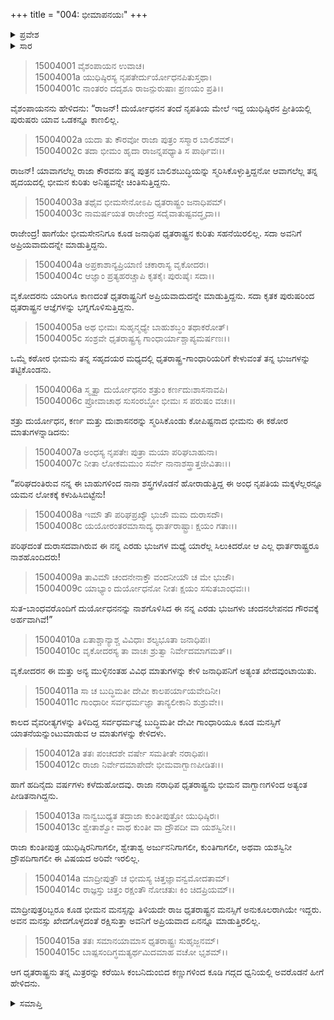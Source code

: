 +++
title = "004: ಭೀಮಾಪನಯಃ"
+++

<details><summary>ಪ್ರವೇಶ</summary>


।।   ಓಂ ಓಂ ನಮೋ ನಾರಾಯಣಾಯ।।   ಶ್ರೀ ವೇದವ್ಯಾಸಾಯ ನಮಃ ।।

ಶ್ರೀ ಕೃಷ್ಣದ್ವೈಪಾಯನ ವೇದವ್ಯಾಸ ವಿರಚಿತ  

**ಶ್ರೀ ಮಹಾಭಾರತ**

**ಆಶ್ರಮವಾಸಿಕ ಪರ್ವ**

**ಆಶ್ರಮವಾಸ ಪರ್ವ**

**ಅಧ್ಯಾಯ 4**


</details>

<details><summary>ಸಾರ</summary>

ಭೀಮಸೇನನು ಧೃತರಾಷ್ಟ್ರ-ಗಾಂಧಾರಿಯರಿಗೆ ಕೇಳಿಸುವಂತೆ ಕಠೋರಮಾತುಗಳನ್ನಾಡಿದುದು (1-9). ಹದಿನೈದು ವರ್ಷಗಳು ಭೀಮಸೇನನ ಅಪಮಾನಕಾರಕ ಮಾತುಗಳನ್ನು ಕೇಳುತ್ತಿದ್ದ ಧೃತರಾಷ್ಟ್ರನು ದುಃಖಿತನಾದುದು (10-15).


</details>

> 15004001 ವೈಶಂಪಾಯನ ಉವಾಚ।  
15004001a ಯುಧಿಷ್ಠಿರಸ್ಯ ನೃಪತೇರ್ದುರ್ಯೋಧನಪಿತುಸ್ತಥಾ।  
15004001c ನಾಂತರಂ ದದೃಶೂ ರಾಜನ್ಪುರುಷಾಃ ಪ್ರಣಯಂ ಪ್ರತಿ।।

ವೈಶಂಪಾಯನನು ಹೇಳಿದನು: “ರಾಜನ್! ದುರ್ಯೋಧನನ ತಂದೆ ನೃಪತಿಯ ಮೇಲೆ ಇದ್ದ ಯುಧಿಷ್ಠಿರನ ಪ್ರೀತಿಯಲ್ಲಿ ಪುರುಷರು ಯಾವ ಒಡಕನ್ನೂ ಕಾಣಲಿಲ್ಲ.

> 15004002a ಯದಾ ತು ಕೌರವೋ ರಾಜಾ ಪುತ್ರಂ ಸಸ್ಮಾರ ಬಾಲಿಶಮ್।  
15004002c ತದಾ ಭೀಮಂ ಹೃದಾ ರಾಜನ್ನಪಧ್ಯಾತಿ ಸ ಪಾರ್ಥಿವಃ।।

ರಾಜನ್! ಯಾವಾಗಲೆಲ್ಲ ರಾಜಾ ಕೌರವನು ತನ್ನ ಪುತ್ರನ ಬಾಲಿಶಬುದ್ಧಿಯನ್ನು ಸ್ಮರಿಸಿಕೊಳ್ಳುತ್ತಿದ್ದನೋ ಆವಾಗಲೆಲ್ಲ ತನ್ನ ಹೃದಯದಲ್ಲಿ ಭೀಮನ ಕುರಿತು ಅನಿಷ್ಟವನ್ನೇ ಚಿಂತಿಸುತ್ತಿದ್ದನು.

> 15004003a ತಥೈವ ಭೀಮಸೇನೋಽಪಿ ಧೃತರಾಷ್ಟ್ರಂ ಜನಾಧಿಪಮ್।  
15004003c ನಾಮರ್ಷಯತ ರಾಜೇಂದ್ರ ಸದೈವಾತುಷ್ಟವದ್ಧೃದಾ।।

ರಾಜೇಂದ್ರ! ಹಾಗೆಯೇ ಭೀಮಸೇನನಿಗೂ ಕೂಡ ಜನಾಧಿಪ ಧೃತರಾಷ್ಟ್ರನ ಕುರಿತು ಸಹನೆಯಿರಲಿಲ್ಲ. ಸದಾ ಅವನಿಗೆ ಅಪ್ರಿಯವಾದುದನ್ನೇ ಮಾಡುತ್ತಿದ್ದನು.

> 15004004a ಅಪ್ರಕಾಶಾನ್ಯಪ್ರಿಯಾಣಿ ಚಕಾರಾಸ್ಯ ವೃಕೋದರಃ।  
15004004c ಆಜ್ಞಾಂ ಪ್ರತ್ಯಹರಚ್ಚಾಪಿ ಕೃತಕೈಃ ಪುರುಷೈಃ ಸದಾ।।

ವೃಕೋದರನು ಯಾರಿಗೂ ಕಾಣದಂತೆ ಧೃತರಾಷ್ಟ್ರನಿಗೆ ಅಪ್ರಿಯವಾದುದನ್ನೇ ಮಾಡುತ್ತಿದ್ದನು. ಸದಾ ಕೃತಕ ಪುರುಷರಿಂದ ಧೃತರಾಷ್ಟ್ರನ ಆಜ್ಞೆಗಳನ್ನು ಭಗ್ನಗೊಳಿಸುತ್ತಿದ್ದನು.

> 15004005a ಅಥ ಭೀಮಃ ಸುಹೃನ್ಮಧ್ಯೇ ಬಾಹುಶಬ್ಧಂ ತಥಾಕರೋತ್।  
15004005c ಸಂಶ್ರವೇ ಧೃತರಾಷ್ಟ್ರಸ್ಯ ಗಾಂಧಾರ್ಯಾಶ್ಚಾಪ್ಯಮರ್ಷಣಃ।।

ಒಮ್ಮೆ ಕಠೋರ ಭೀಮನು ತನ್ನ ಸಹೃದಯರ ಮಧ್ಯದಲ್ಲಿ ಧೃತರಾಷ್ಟ್ರ-ಗಾಂಧಾರಿಯರಿಗೆ ಕೇಳುವಂತೆ ತನ್ನ ಭುಜಗಳನ್ನು ತಟ್ಟಿಕೊಂಡನು.

> 15004006a ಸ್ಮೃತ್ವಾ ದುರ್ಯೋಧನಂ ಶತ್ರುಂ ಕರ್ಣದುಃಶಾಸನಾವಪಿ।  
15004006c ಪ್ರೋವಾಚಾಥ ಸುಸಂರಬ್ಧೋ ಭೀಮಃ ಸ ಪರುಷಂ ವಚಃ।।

ಶತ್ರು ದುರ್ಯೋಧನ, ಕರ್ಣ ಮತ್ತು ದುಃಶಾಸನರನ್ನು ಸ್ಮರಿಸಿಕೊಂಡು ಕೋಪಿಷ್ಟನಾದ ಭೀಮನು ಈ ಕಠೋರ ಮಾತುಗಳನ್ನಾಡಿದನು:

> 15004007a ಅಂಧಸ್ಯ ನೃಪತೇಃ ಪುತ್ರಾ ಮಯಾ ಪರಿಘಬಾಹುನಾ।  
15004007c ನೀತಾ ಲೋಕಮಮುಂ ಸರ್ವೇ ನಾನಾಶಸ್ತ್ರಾತ್ತಜೀವಿತಾಃ।।

“ಪರಿಘದಂತಿರುವ ನನ್ನ ಈ ಬಾಹುಗಳಿಂದ ನಾನಾ ಶಸ್ತ್ರಗಳೊಡನೆ ಹೋರಾಡುತ್ತಿದ್ದ ಈ ಅಂಧ ನೃಪತಿಯ ಮಕ್ಕಳೆಲ್ಲರನ್ನೂ ಯಮನ ಲೋಕಕ್ಕೆ ಕಳುಹಿಸಿಬಿಟ್ಟೆನು!

> 15004008a ಇಮೌ ತೌ ಪರಿಘಪ್ರಖ್ಯೌ ಭುಜೌ ಮಮ ದುರಾಸದೌ।  
15004008c ಯಯೋರಂತರಮಾಸಾದ್ಯ ಧಾರ್ತರಾಷ್ಟ್ರಾಃ ಕ್ಷಯಂ ಗತಾಃ।।

ಪರಿಘದಂತೆ ದುರಾಸದವಾಗಿರುವ ಈ ನನ್ನ ಎರಡು ಭುಜಗಳ ಮಧ್ಯೆ ಯಾರೆಲ್ಲ ಸಿಲುಕಿದರೋ ಆ ಎಲ್ಲ ಧಾರ್ತರಾಷ್ಟ್ರರೂ ನಾಶಹೊಂದಿದರು!

> 15004009a ತಾವಿಮೌ ಚಂದನೇನಾಕ್ತೌ ವಂದನೀಯೌ ಚ ಮೇ ಭುಜೌ।  
15004009c ಯಾಭ್ಯಾಂ ದುರ್ಯೋಧನೋ ನೀತಃ ಕ್ಷಯಂ ಸಸುತಬಾಂಧವಃ।।

ಸುತ-ಬಾಂಧವರೊಂದಿಗೆ ದುರ್ಯೋಧನನನ್ನು ನಾಶಗೊಳಿಸಿದ ಈ ನನ್ನ ಎರಡು ಭುಜಗಳು ಚಂದನಲೇಪನದ ಗೌರವಕ್ಕೆ ಅರ್ಹವಾಗಿವೆ!”

> 15004010a ಏತಾಶ್ಚಾನ್ಯಾಶ್ಚ ವಿವಿಧಾಃ ಶಲ್ಯಭೂತಾ ಜನಾಧಿಪಃ।  
15004010c ವೃಕೋದರಸ್ಯ ತಾ ವಾಚಃ ಶ್ರುತ್ವಾ ನಿರ್ವೇದಮಾಗಮತ್।।

ವೃಕೋದರನ ಈ ಮತ್ತು ಅನ್ಯ ಮುಳ್ಳಿನಂತಹ ವಿವಿಧ ಮಾತುಗಳನ್ನು ಕೇಳಿ ಜನಾಧಿಪನಿಗೆ ಅತ್ಯಂತ ಖೇದವುಂಟಾಯಿತು.

> 15004011a ಸಾ ಚ ಬುದ್ಧಿಮತೀ ದೇವೀ ಕಾಲಪರ್ಯಾಯವೇದಿನೀ।  
15004011c ಗಾಂಧಾರೀ ಸರ್ವಧರ್ಮಜ್ಞಾ ತಾನ್ಯಲೀಕಾನಿ ಶುಶ್ರುವೇ।।

ಕಾಲದ ವೈವರೀತ್ಯಗಳನ್ನು ತಿಳಿದಿದ್ದ ಸರ್ವಧರ್ಮಜ್ಞೆ ಬುದ್ಧಿಮತೀ ದೇವೀ ಗಾಂಧಾರಿಯೂ ಕೂಡ ಮನಸ್ಸಿಗೆ ಯಾತನೆಯನ್ನುಂಟುಮಾಡುವ ಆ ಮಾತುಗಳನ್ನು ಕೇಳಿದಳು.

> 15004012a ತತಃ ಪಂಚದಶೇ ವರ್ಷೇ ಸಮತೀತೇ ನರಾಧಿಪಃ।  
15004012c ರಾಜಾ ನಿರ್ವೇದಮಾಪೇದೇ ಭೀಮವಾಗ್ಬಾಣಪೀಡಿತಃ।।

ಹಾಗೆ ಹದಿನೈದು ವರ್ಷಗಳು ಕಳೆದುಹೋದವು. ರಾಜಾ ನರಾಧಿಪ ಧೃತರಾಷ್ಟ್ರನು ಭೀಮನ ವಾಗ್ಬಾಣಗಳಿಂದ ಅತ್ಯಂತ ಪೀಡಿತನಾಗಿದ್ದನು.

> 15004013a ನಾನ್ವಬುಧ್ಯತ ತದ್ರಾಜಾ ಕುಂತೀಪುತ್ರೋ ಯುಧಿಷ್ಠಿರಃ।  
15004013c ಶ್ವೇತಾಶ್ವೋ ವಾಥ ಕುಂತೀ ವಾ ದ್ರೌಪದೀ ವಾ ಯಶಸ್ವಿನೀ।।

ರಾಜಾ ಕುಂತೀಪುತ್ರ ಯುಧಿಷ್ಠಿರನಿಗಾಗಲೀ, ಶ್ವೇತಾಶ್ವ ಅರ್ಜುನನಿಗಾಗಲೀ, ಕುಂತಿಗಾಗಲೀ, ಅಥವಾ ಯಶಸ್ವಿನೀ ದ್ರೌಪದಿಗಾಗಲೀ ಈ ವಿಷಯದ ಅರಿವೇ ಇರಲಿಲ್ಲ.

> 15004014a ಮಾದ್ರೀಪುತ್ರೌ ಚ ಭೀಮಸ್ಯ ಚಿತ್ತಜ್ಞಾವನ್ವಮೋದತಾಮ್।  
15004014c ರಾಜ್ಞಸ್ತು ಚಿತ್ತಂ ರಕ್ಷಂತೌ ನೋಚತುಃ ಕಿಂ ಚಿದಪ್ರಿಯಮ್।।

ಮಾದ್ರೀಪುತ್ರರಿಬ್ಬರೂ ಕೂಡ ಭೀಮನ ಮನಸ್ಸನ್ನು ತಿಳಿಯದೇ ರಾಜ ಧೃತರಾಷ್ಟ್ರನ ಮನಸ್ಸಿಗೆ ಅನುಕೂಲರಾಗಿಯೇ ಇದ್ದರು. ಅವನ ಮನಸ್ಸು ಖೇದಗೊಳ್ಳದಂತೆ ರಕ್ಷಿಸುತ್ತಾ ಅವನಿಗೆ ಅಪ್ರಿಯವಾದ ಏನನ್ನೂ ಮಾಡುತ್ತಿರಲಿಲ್ಲ.

> 15004015a ತತಃ ಸಮಾನಯಾಮಾಸ ಧೃತರಾಷ್ಟ್ರಃ ಸುಹೃಜ್ಜನಮ್।  
15004015c ಬಾಷ್ಪಸಂದಿಗ್ಧಮತ್ಯರ್ಥಮಿದಮಾಹ ವಚೋ ಭೃಶಮ್।।

ಆಗ ಧೃತರಾಷ್ಟ್ರನು ತನ್ನ ಮಿತ್ರರನ್ನು ಕರೆಯಿಸಿ ಕಂಬನಿದುಂಬಿದ ಕಣ್ಣುಗಳಿಂದ ಕೂಡಿ ಗದ್ಗದ ಧ್ವನಿಯಲ್ಲಿ ಅವರೊಡನೆ ಹೀಗೆ ಹೇಳಿದನು.


<details><summary>ಸಮಾಪ್ತಿ</summary>

ಇತಿ ಶ್ರೀಮಹಾಭಾರತೇ ಆಶ್ರಮವಾಸಿಕೇ ಪರ್ವಣಿ ಆಶ್ರಮವಾಸಪರ್ವಣಿ ಭೀಮಾಪನಯೇ ಚತುರ್ಥೋಽಧ್ಯಾಯಃ।।  
ಇದು ಶ್ರೀಮಹಾಭಾರತದಲ್ಲಿ ಆಶ್ರಮವಾಸಿಕಪರ್ವದಲ್ಲಿ ಆಶ್ರಮವಾಸಪರ್ವದಲ್ಲಿ ಭೀಮಾಪನಯ ಎನ್ನುವ ನಾಲ್ಕನೇ ಅಧ್ಯಾಯವು.


</details>

